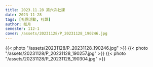 ```yaml
---
title: 2023.11.28 第六次社課
date: 2023-11-28
tags: [社團活動, 社課]
author: 如月
semester: 112-1
cover: /assets/20231128/P_20231128_190246.jpg
---
```


{{< photo "/assets/20231128/P_20231128_190246.jpg" >}}
{{< photo "/assets/20231128/P_20231128_190257.jpg" >}}
{{< photo "/assets/20231128/P_20231128_190304.jpg" >}}
